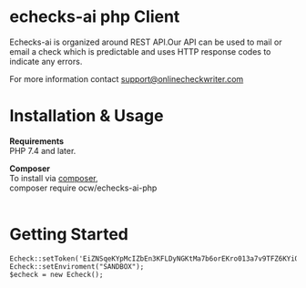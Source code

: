 # echecks-ai php Client

Echecks-ai is organized around REST API.Our API can be used to mail or email a check which is predictable and uses HTTP response codes to indicate any errors.

For more information contact support@onlinecheckwriter.com

# Installation & Usage
**Requirements** <br />
  PHP 7.4 and later. <br /> 
  
**Composer** <br />
  To install via [composer](https://getcomposer.org/), <br /> 
  composer require ocw/echecks-ai-php <br /> <br />
  
  # Getting Started
  ```
  Echeck::setToken('EiZNSqeKYpMcIZbEn3KFLDyNGKtMa7b6orEKro013a7v9TFZ6KYiOmL6QWM7');     
  Echeck::setEnviroment("SANDBOX");
  $echeck = new Echeck();
  ```
